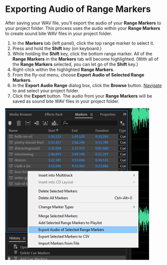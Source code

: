 # Exporting Audio of Range Markers

After saving your WAV file, you’ll export the audio of your **Range Markers** to your project folder. This process uses the audio within your **Range Markers** to create sound bite WAV files in your project folder.

1. In the **Markers** tab (left panel), click the top range marker to select it.&#x20;
2. Press and hold the **Shift** key (on keyboard.)
3. While holding the **Shift** key, click the bottom range marker. All of the **Range Markers** in the **Markers** tab will become highlighted. (With all of the **Range Markers** selected, you can let go of the **Shift** key.)
4. Right-click within the highlighted **Range Markers**.
5. From the fly-out menu, choose **Export Audio of Selected Range Markers**.&#x20;
6. In the **Export Audio Range** dialog box, click the **Browse** button. [Navigate](https://app.gitbook.com/@techresources/s/file-and-folder-management-windows-edition/navigating-folder-tree) to and select your project folder.
7. Click the **Export** button. The audio from your **Range Markers** will be saved as sound bite WAV files in your project folder.

![Exporting audio of range markers to project folder.](../.gitbook/assets/exporting-audio-of-range-markers.PNG)
